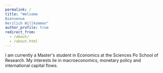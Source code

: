 ```yaml
---
permalink: /
title: "Welcome 
Bienvenue 
Herzlich Willkommen"
author_profile: true
redirect_from: 
  - /about/
  - /about.html
---
```


I am currently a Master's student in Economics at the Sciences Po School of Research. My interests lie in macroeconomics, monetary policy and international capital flows.
